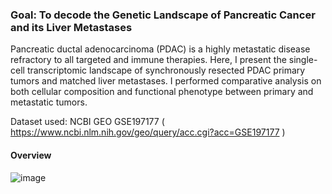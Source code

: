 ### Goal: To decode the Genetic Landscape of Pancreatic Cancer and its Liver Metastases


Pancreatic ductal adenocarcinoma (PDAC) is a highly metastatic disease refractory to all targeted and immune therapies. Here,
I present the single-cell transcriptomic landscape of synchronously resected PDAC primary tumors and matched liver metastases. I performed comparative
analysis on both cellular composition and functional phenotype between primary and metastatic tumors.

Dataset used:  NCBI GEO GSE197177 ( https://www.ncbi.nlm.nih.gov/geo/query/acc.cgi?acc=GSE197177 )

#### Overview 

![image](https://github.com/monisha1202/Adenocarcinoma/assets/80122345/d3e4cc17-9145-44b8-92d4-4b22e3d64955)
